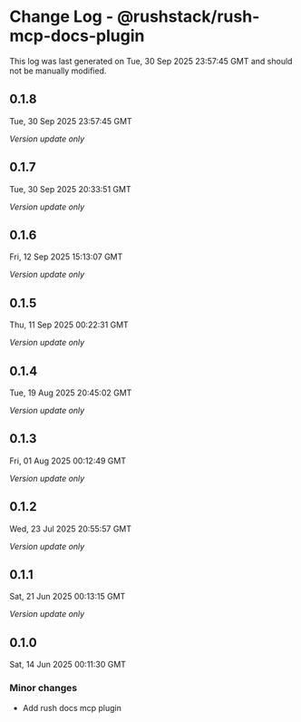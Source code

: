 # Change Log - @rushstack/rush-mcp-docs-plugin

This log was last generated on Tue, 30 Sep 2025 23:57:45 GMT and should not be manually modified.

## 0.1.8
Tue, 30 Sep 2025 23:57:45 GMT

_Version update only_

## 0.1.7
Tue, 30 Sep 2025 20:33:51 GMT

_Version update only_

## 0.1.6
Fri, 12 Sep 2025 15:13:07 GMT

_Version update only_

## 0.1.5
Thu, 11 Sep 2025 00:22:31 GMT

_Version update only_

## 0.1.4
Tue, 19 Aug 2025 20:45:02 GMT

_Version update only_

## 0.1.3
Fri, 01 Aug 2025 00:12:49 GMT

_Version update only_

## 0.1.2
Wed, 23 Jul 2025 20:55:57 GMT

_Version update only_

## 0.1.1
Sat, 21 Jun 2025 00:13:15 GMT

_Version update only_

## 0.1.0
Sat, 14 Jun 2025 00:11:30 GMT

### Minor changes

- Add rush docs mcp plugin

